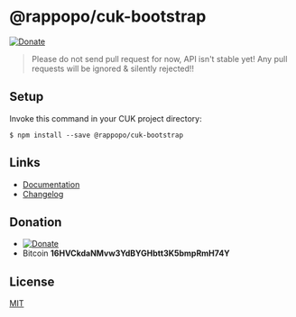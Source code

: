 # @rappopo/cuk-bootstrap

[![Donate](https://img.shields.io/badge/Donate-PayPal-green.svg)](https://paypal.me/ardhilukianto)

> Please do not send pull request for now, API isn't stable yet! Any pull requests will be ignored & silently rejected!!

## Setup

Invoke this command in your CUK project directory:

```
$ npm install --save @rappopo/cuk-bootstrap
```


## Links

* [Documentation](https://docs.rappopo.com/cuk/)
* [Changelog](CHANGELOG.md)

## Donation
* [![Donate](https://img.shields.io/badge/Donate-PayPal-green.svg)](https://paypal.me/ardhilukianto)
* Bitcoin **16HVCkdaNMvw3YdBYGHbtt3K5bmpRmH74Y**

## License

[MIT](LICENSE.md)
